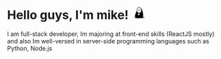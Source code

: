 <h1 align="left">
  Hello guys, I'm mike!
  <img src="https://github.com/boylavua18/boylavua18/blob/master/public/images/noface-title-transparent.png" height="30px" alt="noface"/>
</h1>
<p>I am full-stack developer, Im majoring at front-end skills (ReactJS mostly) and also Im well-versed in server-side programming languages such as Python, Node.js</p>
<source
  srcset="https://github-readme-stats.vercel.app/api?username=mike-kaonashi&show_icons=true&theme=dark"
  media="(prefers-color-scheme: dark)"
/>

